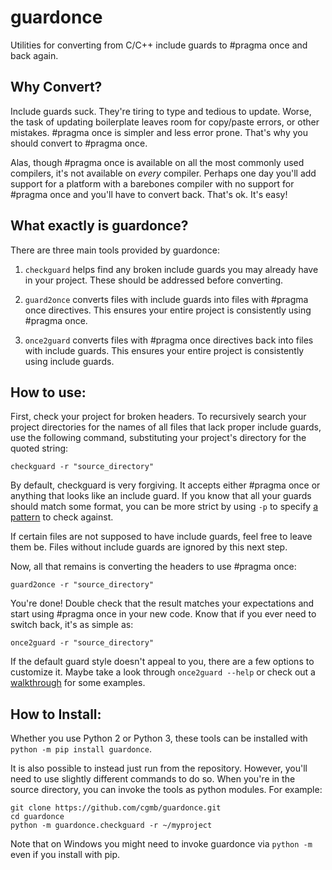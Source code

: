 guardonce
=========

Utilities for converting from C/C++ include guards to #pragma once and
back again.

## Why Convert?
Include guards suck. They're tiring to type and tedious to update. Worse, the
task of updating boilerplate leaves room for copy/paste errors, or other
mistakes. #pragma once is simpler and less error prone. That's why you should
convert to #pragma once.

Alas, though #pragma once is available on all the most commonly used
compilers, it's not available on _every_ compiler. Perhaps one day you'll add
support for a platform with a barebones compiler with no support for #pragma
once and you'll have to convert back. That's ok. It's easy!

## What exactly is guardonce?
There are three main tools provided by guardonce:

1. `checkguard` helps find any broken include guards you may already have in
your project. These should be addressed before converting.

2. `guard2once` converts files with include guards into files with #pragma
once directives. This ensures your entire project is consistently using #pragma
once.

3. `once2guard` converts files with #pragma once directives back into files
with include guards. This ensures your entire project is consistently using
include guards.

## How to use:
First, check your project for broken headers. To recursively search your
project directories for the names of all files that lack proper include guards,
use the following command, substituting your project's directory for the
quoted string:

`checkguard -r "source_directory"`

By default, checkguard is very forgiving. It accepts either #pragma once or
anything that looks like an include guard. If you know that all your guards
should match some format, you can be more strict by using `-p` to specify
[a pattern](docs/PatternLanguage.md) to check against.

If certain files are not supposed to have include guards, feel free to leave
them be. Files without include guards are ignored by this next step.

Now, all that remains is converting the headers to use #pragma once:

`guard2once -r "source_directory"`

You're done! Double check that the result matches your expectations and start
using #pragma once in your new code. Know that if you ever need to switch back,
it's as simple as:

`once2guard -r "source_directory"`

If the default guard style doesn't appeal to you, there are a few options to
customize it. Maybe take a look through `once2guard --help` or check out a
[walkthrough](docs/Walkthrough.md) for some examples.

## How to Install:
Whether you use Python 2 or Python 3, these tools can be installed with
`python -m pip install guardonce`.

It is also possible to instead just run from the repository. However, you'll
need to use slightly different commands to do so. When you're in the source
directory, you can invoke the tools as python modules. For example:

```
git clone https://github.com/cgmb/guardonce.git
cd guardonce
python -m guardonce.checkguard -r ~/myproject
```

Note that on Windows you might need to invoke guardonce via `python -m` even if
you install with pip.
